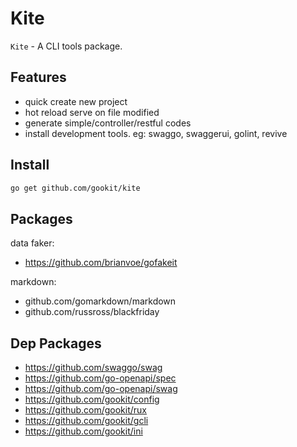 # Kite

`Kite` - A CLI tools package.

## Features

- quick create new project
- hot reload serve on file modified
- generate simple/controller/restful codes
- install development tools. eg: swaggo, swaggerui, golint, revive

## Install

```bash
go get github.com/gookit/kite
```

## Packages

data faker:

- https://github.com/brianvoe/gofakeit

markdown:

- github.com/gomarkdown/markdown
- github.com/russross/blackfriday

## Dep Packages

- https://github.com/swaggo/swag
- https://github.com/go-openapi/spec
- https://github.com/go-openapi/swag
- https://github.com/gookit/config
- https://github.com/gookit/rux
- https://github.com/gookit/gcli
- https://github.com/gookit/ini
